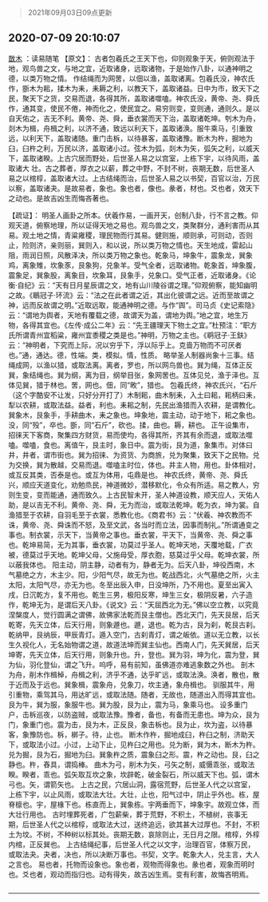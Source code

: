 > 2021年09月03日09点更新
<link rel="stylesheet" href="https://cdn.jsdelivr.net/gh/taotie6/sampleJSON@main/css/photo_show.css">


 ## 2020-07-09 20:10:07 

 [㪚木](https://www.coolapk.com/feed/20089176?shareKey=ZjFhM2M0ZGM3ZmUzNjEzMTc1NmM~) ：读易随笔
【原文】：
古者包羲氏之王天下也，仰则观象于天，俯则观法于地，观鸟兽之文，与地之宜，近取诸身，远取诸物，于是始作八卦，以通神明之德，以类万物之情。
作结绳而为网罟，以佃以渔，盖取诸离。包羲氏没，神农氏作，斵木为耜，揉木为耒，耒耨之利，以教天下，盖取诸益。日中为市<!--break-->，致天下之民，聚天下之货，交易而退，各得其所，盖取诸噬嗑。神农氏没，黄帝、尧、舜氏作，通其变，使民不倦，神而化之，使民宜之。易穷则变，变则通，通则久。是以自天佑之，吉无不利。黄帝、尧、舜，垂衣裳而天下治，盖取诸乾坤。刳木为舟，剡木为楫，舟楫之利，以济不通，致远以利天下，盖取诸涣。服牛乘马，引重致远，以利天下，盖取诸随。重门击柝，以待暴客，盖取诸豫。断木为杵，掘地为臼，臼杵之利，万民以济，盖取诸小过。弦木为弧，剡木为矢，弧矢之利，以威天下，盖取诸睽。上古穴居而野处，后世圣人易之以宫室，上栋下宇，以待风雨，盖取诸大
壮。古之葬者，厚衣之以薪，葬之中野，不封不树，丧期无数，后世圣人易之以棺椁，盖取诸大过。上古结绳而治，后世圣人易之以书契，百官以治，万民以察，盖取诸夬。是故易者，象也。象也者，像也。彖者，材也。爻也者，效天下之动也。是故吉凶生而悔吝著也。

【疏证】：
明圣人画卦之所本。伏羲作易，一画开天，创制八卦，行不言之教。仰观天道，俯察地理，所以证得天地之易也。观鸟兽之文，类聚群分，通利害而从其易。观土地之情，青粱雍稷，理民物而行其易。健则施，顺则承，可则动，否则止，险则济，亲则丽，巽则入，和以说，所以类万物之情也。天生地成，雷起山阻，雨润日照，风散泽决，所以类万物之象也。乾象马，坤象牛，震象龙，巽象鸡，离象雉，坎象豕，艮象狗，兑象羊。受气全者，远取诸物。乾象首，坤象腹，震象足，巽象股，离象目，坎象耳，艮象手，兑象口。受气正者，近取诸身。《论衡·自纪》云：“天有日月星辰谓之文，地有山川陵谷谓之理。”仰观俯察，能知幽明之故。《鶡冠子·环流》云：“法之在此者谓之近，其出化彼谓之远。近而至故谓之神，远而反故谓之明。”近取远取，能通神明之德。与作“舆”。司马贞《史记索隐》云：“谓地为舆者，天地有覆载之德，故谓天为盖，谓地为舆。”地之宜，地生万物，各得其宜也。《左传·成公二年》云：“先王疆理天下物土之宜。”杜预注：“职方氏所谓青州宜稻粱，雍州宜黍稷之类是也。”神明，万物之主也。《鹖冠子·王鈇》云：“神明者，下究而上际，况以穷乎下，浮以际乎上。克啬万物而不可厌者也。”通，通达。德，性端。类，模拟。情，性质。
略举圣人制器尚象十三事。结绳成网，以渔以猎，或取法离。离者，罗也，所以网鸟兽也。巽为绳，互体正反巽，象结绳也。巽为纲，离为目，纲举目张，象网罟也。互体见兑，渔于泽也。互体见巽，猎于林也。罟，网也。佃，同“畋”，猎也。
包羲氏终，神农氏兴，“石斤（这个字酷安不让发，只好分开打了）木制耜，曲木制耒，入土曰耜，耜柄曰耒，犁以农耕，或取法益。益者，利也。耒耜之制，先民出渔猎而入农耕，是谓教化。巽象木，艮象手，手耕曲木，耒之象也。坤象地，震主动，动于地下，耜之象也。没，同“殁”，卒也。斵，同“石斤”，砍也。揉，曲也。耨，耕也。
正午设集市，招徕天下客商，聚集四方财货，易而使均，各得其所，齐其有余而退，或取法噬嗑。噬嗑，食也。离值午，艮主时，象日中。震为街，艮为道，象集市。对体曰井，井者，谓市街也。巽为招徕、为资货、为商旅，兑为聚集，致天下之民物。兑为交换，巽为散越，交易而退。噬嗑主时位，体也。井主人物，用也。卦体相对，或互反其类，否泰是也。或互为体用，屯鼎是也。
神农氏终，黄帝、尧、舜氏兴，顺应天道变化，劝勉烝民，神道微妙，潜移默化，令众有所适。易之教人，穷则生变，变而能通，通而致久。上古民智未开，圣人神道设教，顺天应人，天佑人助，是以吉无不利。黄帝、尧、舜，无为而治，或取法乾坤。乾为衣，坤为裳。自渔猎至于农耕，自羽毛至于衣裳，悉教化也。《商君书》云：“伏羲、神农教而不诛，黄帝、尧、舜诛而不怒，及至文武，各当时而立法，因事而制礼。”所谓通变之事也。制衣裳，示天下，当黄帝之事也。垂衣裳，平天下，当黄帝、尧、舜之事也。乾坤易简，无为其事，垂衣裳，功莫过乎圣人。乾坤天地，天覆地载，广衣被，德莫过乎天地。乾坤父母，父施母受，厚衣胞，慈莫过乎父母。乾坤衣裳，所以蔽我体也。
阳主动，阴主静，动者有为，静者无为。后天八卦，坤役西南，木气墓绝之方，木主少。阳，少阳气尽，故无为也。乾战西北，火气墓绝之所，火主太阳，太阳气尽，亦无为也。冬至出辰入申，日没坤所，乃不用也。夏至出寅入戌，日沉乾方，复不用也。乾生三男，极阳反寒，坤生三女，极阴反暑，六子造作，乾坤无为，是谓后天八卦。《说文》云：“天屈西北为无。”佛以空立教，以究竟涅槃度人，觉行圆满之谓佛，故佛家法乾而艮主僧也。西北天门，先天艮居，后天乾寄，先天立体，后天行用，则象遯也。遯，退也。乾为古，艮为刹，乾艮古刹。乾纳甲，艮纳辰，甲辰青灯。遁入空门，古刹青灯，谓之皈依。道以无立教，以长生久视化人，无名始物谓之道，故道法坤而巽主仙也。西南人门，先天巽居，后天坤寄，先天立体，后天行用，则象升也。升，登也。巽为羽，坤为化，震为登，巽为仙，羽化登仙，谓之飞升。呜呼，易有前知，虽佛道亦难逃象数之外也。
剖木为舟，削木作楫棹，舟楫之利，济乎不通，达乎旷远，或取法涣。涣者，散也，散于近而及于远也。巽象楫，震象舟，兑象刀，坎主通，象舟楫也。
驯服其牛，用引重物，乘驾其马，用达旷远，或取法随。随者，无故也，随道出入而得其宜也。艮为牛，巽为服，象服牛也。巽为股，艮为止，震为马，象乘马也。
设多重门户，击柝巡夜，以防盗贼，或取法豫。豫者，备也，有备而无患也。坤为众，艮为门，象重门也。震为击，艮为木，正反艮，象击柝也。艮为止，坎为盗，以待暴客，象豫防也。柝，梆子。待，止也。
断木作杵，掘地成臼，杵臼之制，济助天下，或取法小过。小过，上动下止，见杵臼之用也。兑为断，巽为木，断木为杵。兑为掘，艮为石，掘地为臼。巽象杵之质，震象臼之形。震，杵之动也。艮，臼之静也。杵，舂具，谓捣棒。
曲木为弓，削木为矢，弓矢之制，威慑乖张，或取法睽。睽者，乖也。弧矢取互坎之象，坎辟乾，破金裂石，所以威天下也。弧，谓木弓也。矢，谓箭矢也。
上古之民，穴居山洞，露宿荒野，后世圣人代之以宫室，上栋下宇，以止风雨，或取法大壮。大壮，止也，阳气过中，阴止乎外也。栋，屋脊檩也。宇，屋椽下也。栋直而上，巽象栋。宇两垂而下，坤象宇。故观立体，而大壮行用也。
古时埋葬死者，广包薪柴，葬于荒野，不积土，不植树，丧事无期，后世圣人代之以棺椁，或取法大过，送终追远，欲其甚大过厚也。不封，不积土为坟。不树，不种树以标其处。丧期无数，哀除则止，无日月之限。棺椁，外椁内棺，正反巽也。
上古结绳纪事，后世圣人代之以文字，治理百官，体察万民，或取法夬。夬者，决也，所以决断万事也。书契，文字。乾象大人，兑主言，大人之言也。
易也者，托物而设象也。象也者，观物而得象也。彖也者，观象而明时也。爻也者，观动而指归也。动有得失，故吉凶生焉。变有利害，故悔吝明焉。 

<div class="album">
<img class="img-item" src="" />
</div>

 ------- 

